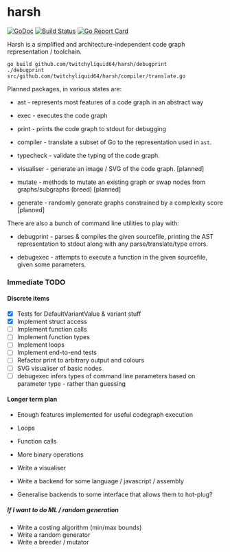 # harsh
[![GoDoc](https://godoc.org/github.com/twitchyliquid64/harsh?status.svg)](http://godoc.org/github.com/twitchyliquid64/harsh) [![Build Status](https://travis-ci.org/twitchyliquid64/harsh.svg?branch=master)](https://travis-ci.org/twitchyliquid64/harsh) [![Go Report Card](https://goreportcard.com/badge/github.com/twitchyliquid64/harsh)](https://goreportcard.com/report/github.com/twitchyliquid64/harsh)

Harsh is a simplified and architecture-independent code graph representation / toolchain.

```shell
go build github.com/twitchyliquid64/harsh/debugprint
./debugprint src/github.com/twitchyliquid64/harsh/compiler/translate.go
```

Planned packages, in various states are:

 * ast - represents most features of a code graph in an abstract way
  * exec - executes the code graph
  * print - prints the code graph to stdout for debugging

* compiler - translate a subset of Go to the representation used in `ast`.
 * typecheck - validate the typing of the code graph.

* visualiser - generate an image / SVG of the code graph. [planned]
* mutate - methods to mutate an existing graph or swap nodes from graphs/subgraphs (breed) [planned]
* generate - randomly generate graphs constrained by a complexity score [planned]

There are also a bunch of command line utilities to play with:

 * debugprint - parses & compiles the given sourcefile, printing the AST representation to stdout along with any parse/translate/type errors.

 * debugexec - attempts to execute a function in the given sourcefile, given some parameters.

### Immediate TODO

#### Discrete items

 - [x] Tests for DefaultVariantValue & variant stuff
 - [x] Implement struct access
 - [ ] Implement function calls
 - [ ] Implement function types
 - [ ] Implement loops
 - [ ] Implement end-to-end tests
 - [ ] Refactor print to arbitrary output and colours
 - [ ] SVG visualiser of basic nodes
 - [ ] debugexec infers types of command line parameters based on parameter type - rather than guessing

#### Longer term plan

 * Enough features implemented for useful codegraph execution
  * Loops
  * Function calls
  * More binary operations

 * Write a visualiser
 * Write a backend for some language / javascript / assembly
  * Generalise backends to some interface that allows them to hot-plug?

 ##### If I want to do ML / random generation

 * Write a costing algorithm (min/max bounds)
 * Write a random generator
 * Write a breeder / mutator
